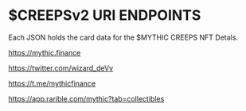 # $CREEPSv2 URI ENDPOINTS

Each JSON holds the card data for the $MYTHIC CREEPS NFT Detals.

https://mythic.finance

https://twitter.com/wizard_deVv

https://t.me/mythicfinance

https://app.rarible.com/mythic?tab=collectibles
